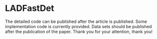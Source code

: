 # LADFastDet
The detailed code can be published after the article is published.
Some implementation code is currently provided.
Data sets should be published after the publication of the paper.
Thank you for your attention, thank you!
